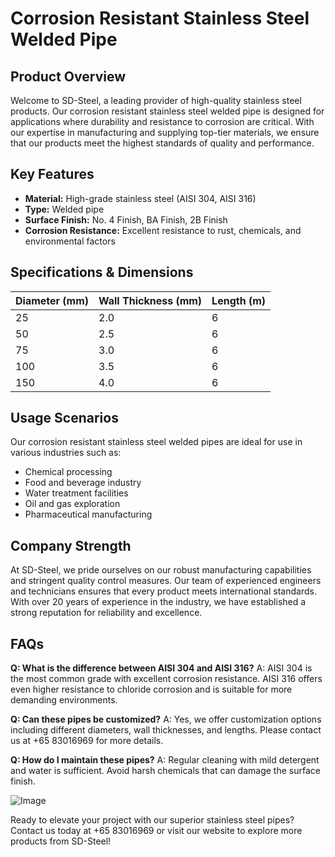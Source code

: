 # Corrosion Resistant Stainless Steel Welded Pipe

## Product Overview

Welcome to SD-Steel, a leading provider of high-quality stainless steel products. Our corrosion resistant stainless steel welded pipe is designed for applications where durability and resistance to corrosion are critical. With our expertise in manufacturing and supplying top-tier materials, we ensure that our products meet the highest standards of quality and performance.

## Key Features

- **Material:** High-grade stainless steel (AISI 304, AISI 316)
- **Type:** Welded pipe
- **Surface Finish:** No. 4 Finish, BA Finish, 2B Finish
- **Corrosion Resistance:** Excellent resistance to rust, chemicals, and environmental factors

## Specifications & Dimensions

| Diameter (mm) | Wall Thickness (mm) | Length (m) |
|---------------|---------------------|------------|
| 25            | 2.0                 | 6          |
| 50            | 2.5                 | 6          |
| 75            | 3.0                 | 6          |
| 100           | 3.5                 | 6          |
| 150           | 4.0                 | 6          |

## Usage Scenarios

Our corrosion resistant stainless steel welded pipes are ideal for use in various industries such as:

- Chemical processing
- Food and beverage industry
- Water treatment facilities
- Oil and gas exploration
- Pharmaceutical manufacturing

## Company Strength

At SD-Steel, we pride ourselves on our robust manufacturing capabilities and stringent quality control measures. Our team of experienced engineers and technicians ensures that every product meets international standards. With over 20 years of experience in the industry, we have established a strong reputation for reliability and excellence.

## FAQs

**Q: What is the difference between AISI 304 and AISI 316?**
A: AISI 304 is the most common grade with excellent corrosion resistance. AISI 316 offers even higher resistance to chloride corrosion and is suitable for more demanding environments.

**Q: Can these pipes be customized?**
A: Yes, we offer customization options including different diameters, wall thicknesses, and lengths. Please contact us at +65 83016969 for more details.

**Q: How do I maintain these pipes?**
A: Regular cleaning with mild detergent and water is sufficient. Avoid harsh chemicals that can damage the surface finish.

![Image](https://github.com/user-attachments/assets/2567258e-e124-4816-932d-1809bd27ef0b)

Ready to elevate your project with our superior stainless steel pipes? Contact us today at +65 83016969 or visit our website to explore more products from SD-Steel!
